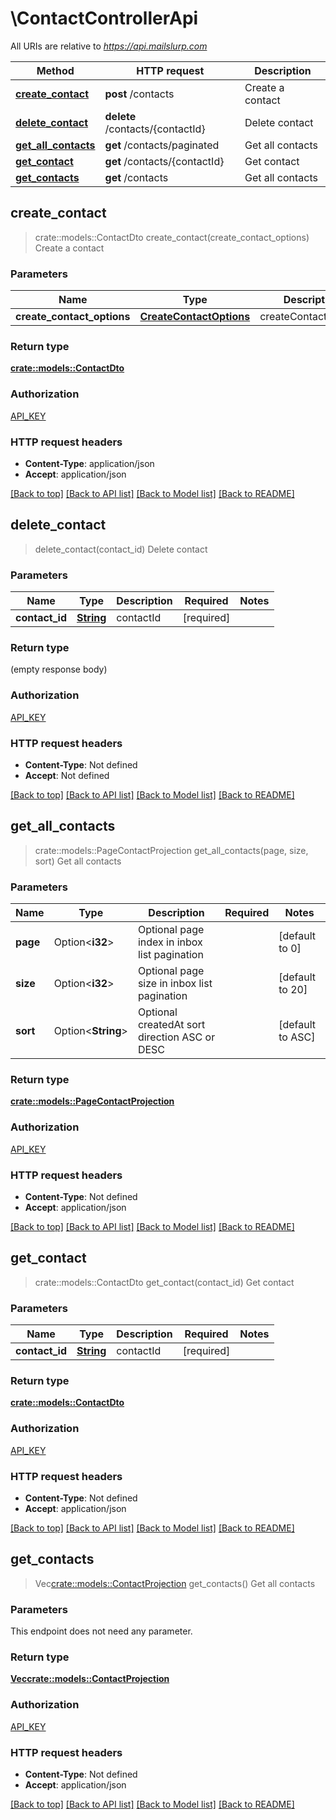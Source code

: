 # \ContactControllerApi

All URIs are relative to *https://api.mailslurp.com*

Method | HTTP request | Description
------------- | ------------- | -------------
[**create_contact**](ContactControllerApi#create_contact) | **post** /contacts | Create a contact
[**delete_contact**](ContactControllerApi#delete_contact) | **delete** /contacts/{contactId} | Delete contact
[**get_all_contacts**](ContactControllerApi#get_all_contacts) | **get** /contacts/paginated | Get all contacts
[**get_contact**](ContactControllerApi#get_contact) | **get** /contacts/{contactId} | Get contact
[**get_contacts**](ContactControllerApi#get_contacts) | **get** /contacts | Get all contacts



## create_contact

> crate::models::ContactDto create_contact(create_contact_options)
Create a contact

### Parameters


Name | Type | Description  | Required | Notes
------------- | ------------- | ------------- | ------------- | -------------
**create_contact_options** | [**CreateContactOptions**](CreateContactOptions) | createContactOptions | [required] |

### Return type

[**crate::models::ContactDto**](ContactDto)

### Authorization

[API_KEY](../README#API_KEY)

### HTTP request headers

- **Content-Type**: application/json
- **Accept**: application/json

[[Back to top]](#) [[Back to API list]](../README#documentation-for-api-endpoints) [[Back to Model list]](../README#documentation-for-models) [[Back to README]](../README)


## delete_contact

> delete_contact(contact_id)
Delete contact

### Parameters


Name | Type | Description  | Required | Notes
------------- | ------------- | ------------- | ------------- | -------------
**contact_id** | [**String**]() | contactId | [required] |

### Return type

 (empty response body)

### Authorization

[API_KEY](../README#API_KEY)

### HTTP request headers

- **Content-Type**: Not defined
- **Accept**: Not defined

[[Back to top]](#) [[Back to API list]](../README#documentation-for-api-endpoints) [[Back to Model list]](../README#documentation-for-models) [[Back to README]](../README)


## get_all_contacts

> crate::models::PageContactProjection get_all_contacts(page, size, sort)
Get all contacts

### Parameters


Name | Type | Description  | Required | Notes
------------- | ------------- | ------------- | ------------- | -------------
**page** | Option<**i32**> | Optional page index in inbox list pagination |  |[default to 0]
**size** | Option<**i32**> | Optional page size in inbox list pagination |  |[default to 20]
**sort** | Option<**String**> | Optional createdAt sort direction ASC or DESC |  |[default to ASC]

### Return type

[**crate::models::PageContactProjection**](PageContactProjection)

### Authorization

[API_KEY](../README#API_KEY)

### HTTP request headers

- **Content-Type**: Not defined
- **Accept**: application/json

[[Back to top]](#) [[Back to API list]](../README#documentation-for-api-endpoints) [[Back to Model list]](../README#documentation-for-models) [[Back to README]](../README)


## get_contact

> crate::models::ContactDto get_contact(contact_id)
Get contact

### Parameters


Name | Type | Description  | Required | Notes
------------- | ------------- | ------------- | ------------- | -------------
**contact_id** | [**String**]() | contactId | [required] |

### Return type

[**crate::models::ContactDto**](ContactDto)

### Authorization

[API_KEY](../README#API_KEY)

### HTTP request headers

- **Content-Type**: Not defined
- **Accept**: application/json

[[Back to top]](#) [[Back to API list]](../README#documentation-for-api-endpoints) [[Back to Model list]](../README#documentation-for-models) [[Back to README]](../README)


## get_contacts

> Vec<crate::models::ContactProjection> get_contacts()
Get all contacts

### Parameters

This endpoint does not need any parameter.

### Return type

[**Vec<crate::models::ContactProjection>**](ContactProjection)

### Authorization

[API_KEY](../README#API_KEY)

### HTTP request headers

- **Content-Type**: Not defined
- **Accept**: application/json

[[Back to top]](#) [[Back to API list]](../README#documentation-for-api-endpoints) [[Back to Model list]](../README#documentation-for-models) [[Back to README]](../README)


